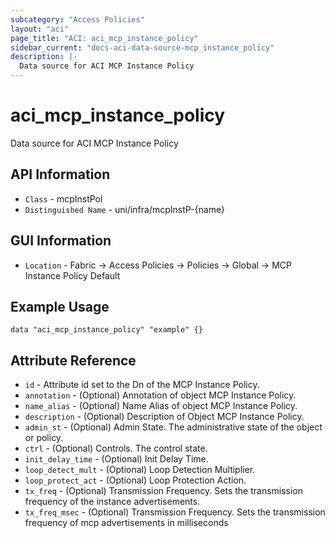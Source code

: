 ```yaml
---
subcategory: "Access Policies"
layout: "aci"
page_title: "ACI: aci_mcp_instance_policy"
sidebar_current: "docs-aci-data-source-mcp_instance_policy"
description: |-
  Data source for ACI MCP Instance Policy
---
```


# aci_mcp_instance_policy #

Data source for ACI MCP Instance Policy


## API Information ##

* `Class` - mcpInstPol
* `Distinguished Name` - uni/infra/mcpInstP-{name}

## GUI Information ##

* `Location` - Fabric -> Access Policies -> Policies -> Global -> MCP Instance Policy Default



## Example Usage ##

```hcl
data "aci_mcp_instance_policy" "example" {}
```

## Attribute Reference ##
* `id` - Attribute id set to the Dn of the MCP Instance Policy.
* `annotation` - (Optional) Annotation of object MCP Instance Policy.
* `name_alias` - (Optional) Name Alias of object MCP Instance Policy.
* `description` - (Optional) Description of Object MCP Instance Policy.
* `admin_st` - (Optional) Admin State. The administrative state of the object or policy.
* `ctrl` - (Optional) Controls. The control state.
* `init_delay_time` - (Optional) Init Delay Time. 
* `loop_detect_mult` - (Optional) Loop Detection Multiplier. 
* `loop_protect_act` - (Optional) Loop Protection Action. 
* `tx_freq` - (Optional) Transmission Frequency. Sets the transmission frequency of the instance advertisements.
* `tx_freq_msec` - (Optional) Transmission Frequency. Sets the transmission frequency of mcp advertisements in milliseconds
